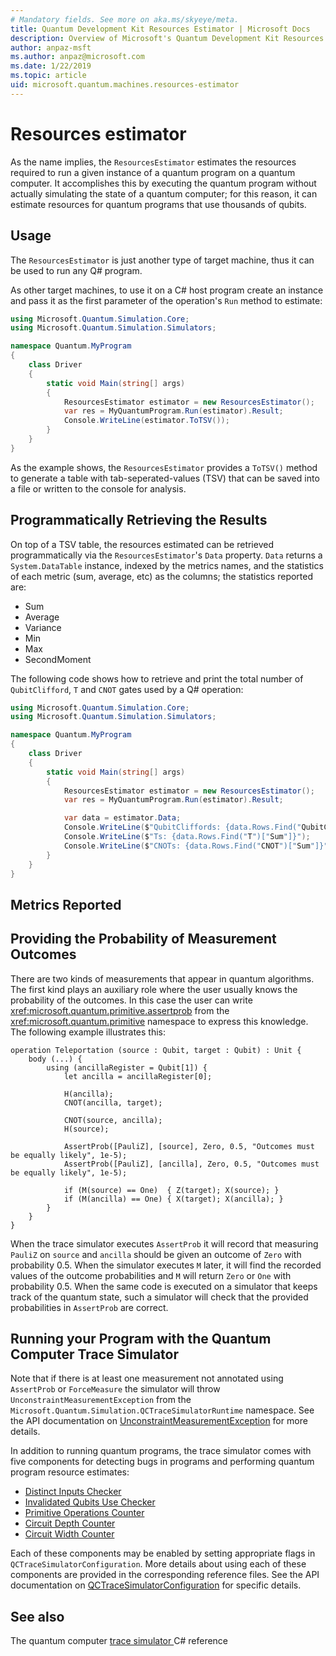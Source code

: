 ```yaml
---
# Mandatory fields. See more on aka.ms/skyeye/meta.
title: Quantum Development Kit Resources Estimator | Microsoft Docs 
description: Overview of Microsoft's Quantum Development Kit Resources estimator 
author: anpaz-msft
ms.author: anpaz@microsoft.com 
ms.date: 1/22/2019
ms.topic: article
uid: microsoft.quantum.machines.resources-estimator
---
```


# Resources estimator

As the name implies, the `ResourcesEstimator` estimates the resources 
required to run a given instance of a quantum program on a quantum computer.
It accomplishes this by executing the quantum program without actually 
simulating the state of a quantum computer; for this reason, 
it can estimate resources for quantum programs that use thousands of qubits.

## Usage

The `ResourcesEstimator` is just another type of target machine, thus 
it can be used to run any Q# program. 

As other target machines, to use it on a C# host program create an instance and pass it
as the first parameter of the operation's `Run` method to estimate:

```csharp
using Microsoft.Quantum.Simulation.Core;
using Microsoft.Quantum.Simulation.Simulators;

namespace Quantum.MyProgram
{
    class Driver
    {
        static void Main(string[] args)
        {
            ResourcesEstimator estimator = new ResourcesEstimator();
            var res = MyQuantumProgram.Run(estimator).Result;
            Console.WriteLine(estimator.ToTSV());
        }
    }
}
```

As the example shows, the `ResourcesEstimator` provides a `ToTSV()` method to generate
a table with tab-seperated-values (TSV) that can be saved into a file
or written to the console for analysis.


## Programmatically Retrieving the Results

On top of a TSV table, the resources estimated can be retrieved programmatically
via the `ResourcesEstimator`'s `Data` property. `Data` returns a `System.DataTable` 
instance, indexed by the metrics names, and the statistics of each metric (sum, average, etc)
as the columns; the statistics reported are:
  * Sum
  * Average
  * Variance
  * Min
  * Max
  * SecondMoment

The following code shows how to retrieve and print the total number of `QubitClifford`, `T` and `CNOT` 
gates used by a Q# operation:

```csharp
using Microsoft.Quantum.Simulation.Core;
using Microsoft.Quantum.Simulation.Simulators;

namespace Quantum.MyProgram
{
    class Driver
    {
        static void Main(string[] args)
        {
            ResourcesEstimator estimator = new ResourcesEstimator();
            var res = MyQuantumProgram.Run(estimator).Result;

            var data = estimator.Data;
            Console.WriteLine($"QubitCliffords: {data.Rows.Find("QubitClifford")["Sum"]}");
            Console.WriteLine($"Ts: {data.Rows.Find("T")["Sum"]}");
            Console.WriteLine($"CNOTs: {data.Rows.Find("CNOT")["Sum"]}");
        }
    }
}
```

## Metrics Reported



## Providing the Probability of Measurement Outcomes

There are two kinds of measurements that appear in quantum algorithms. The first
kind plays an auxiliary role where the user usually knows the
probability of the outcomes. In this case the user can write
<xref:microsoft.quantum.primitive.assertprob> from the <xref:microsoft.quantum.primitive> namespace to express this knowledge. The following example illustrates this:

```qsharp
operation Teleportation (source : Qubit, target : Qubit) : Unit {
    body (...) {
        using (ancillaRegister = Qubit[1]) {
            let ancilla = ancillaRegister[0];

            H(ancilla);
            CNOT(ancilla, target);

            CNOT(source, ancilla);
            H(source);

            AssertProb([PauliZ], [source], Zero, 0.5, "Outcomes must be equally likely", 1e-5);
            AssertProb([PauliZ], [ancilla], Zero, 0.5, "Outcomes must be equally likely", 1e-5);

            if (M(source) == One)  { Z(target); X(source); }
            if (M(ancilla) == One) { X(target); X(ancilla); }
        }
    }
}
```

When the trace simulator executes `AssertProb` it will record that measuring
`PauliZ` on `source` and `ancilla` should be given an outcome of `Zero` with probability
0.5. When the simulator executes `M` later, it will find the recorded values of
the outcome probabilities and `M` will return `Zero` or `One` with probability
0.5. When the same code is executed on a simulator that keeps track of the
quantum state, such a simulator will check that the provided probabilities in
`AssertProb` are correct.

## Running your Program with the Quantum Computer Trace Simulator 


Note that if there is at least one measurement not annotated using `AssertProb`
or `ForceMeasure` the simulator will throw `UnconstraintMeasurementException`
from the `Microsoft.Quantum.Simulation.QCTraceSimulatorRuntime` namespace. See the API documentation on [UnconstraintMeasurementException](https://docs.microsoft.com/dotnet/api/microsoft.quantum.simulation.simulators.qctracesimulators.unconstraintmeasurementexception) for more details.

In addition to running quantum programs, the trace simulator comes with five
components for detecting bugs in programs and performing quantum program
resource estimates: 

* [Distinct Inputs Checker](xref:microsoft.quantum.machines.qc-trace-simulator.distinct-inputs)
* [Invalidated Qubits Use Checker](xref:microsoft.quantum.machines.qc-trace-simulator.invalidated-qubits)
* [Primitive Operations Counter](xref:microsoft.quantum.machines.qc-trace-simulator.primitive-counter)
* [Circuit Depth Counter](xref:microsoft.quantum.machines.qc-trace-simulator.depth-counter)
* [Circuit Width Counter](xref:microsoft.quantum.machines.qc-trace-simulator.width-counter)

Each of these components may be enabled by setting appropriate flags in
`QCTraceSimulatorConfiguration`. More details about using each of these
components are provided in the corresponding reference files. See the API documentation on [QCTraceSimulatorConfiguration](https://docs.microsoft.com/dotnet/api/Microsoft.Quantum.Simulation.Simulators.QCTraceSimulators.QCTraceSimulatorConfiguration) for specific details.

## See also
The quantum computer [trace simulator
](https://docs.microsoft.com/dotnet/api/Microsoft.Quantum.Simulation.Simulators.QCTraceSimulators.QCTraceSimulator) C# reference 
